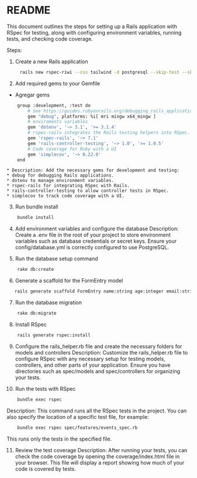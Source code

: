 # README

This document outlines the steps for setting up a Rails application with RSpec for testing, along with configuring environment variables, running tests, and checking code coverage.

Steps:

1. Create a new Rails application
```bash
     rails new rspec-riwi --css tailwind -d postgresql --skip-test --skip-jbuilder
```
2. Add required gems to your Gemfile
* Agregar gems
```bash
    group :development, :test do
        # See https://guides.rubyonrails.org/debugging_rails_applications.html#debugging-with-the-debug-gem
        gem "debug", platforms: %i[ mri mingw x64_mingw ]
        # enviroments variables
        gem 'dotenv', '~> 3.1', '>= 3.1.4'
        # rspec-rails integrates the Rails testing helpers into RSpec.
        gem 'rspec-rails', '~> 7.1'
        gem 'rails-controller-testing', '~> 1.0', '>= 1.0.5'
        # Code coverage for Ruby with a UI
        gem 'simplecov', '~> 0.22.0'
    end
```
    * Description: Add the necessary gems for development and testing:
    * debug for debugging Rails applications.
    * dotenv to manage environment variables.
    * rspec-rails for integrating RSpec with Rails.
    * rails-controller-testing to allow controller tests in RSpec.
    * simplecov to track code coverage with a UI.

3. Run bundle install
```bash
    bundle install
```

4. Add environment variables and configure the database
Description: Create a .env file in the root of your project to store environment variables such as database credentials or secret keys. Ensure your config/database.yml is correctly configured to use PostgreSQL.

5. Run the database setup command
```bash
    rake db:create
```

6. Generate a scaffold for the FormEntry model
```bash
   rails generate scaffold FormEntry name:string age:integer email:string phone:string birthdate:date notes:text
```

7. Run the database migration

```bash
    rake db:migrate
```
8. Install RSpec

```bash
    rails generate rspec:install
```
9. Configure the rails_helper.rb file and create the necessary folders for models and controllers
Description: Customize the rails_helper.rb file to configure RSpec with any necessary setup for testing models, controllers, and other parts of your application. Ensure you have directories such as spec/models and spec/controllers for organizing your tests.

10. Run the tests with RSpec
```bash
    bundle exec rspec
```

Description: This command runs all the RSpec tests in the project. You can also specify the location of a specific test file, for example:
```bash
    bundle exec rspec spec/features/events_spec.rb
```
This runs only the tests in the specified file.


11. Review the test coverage
Description: After running your tests, you can check the code coverage by opening the coverage/index.html file in your browser. This file will display a report showing how much of your code is covered by tests.
